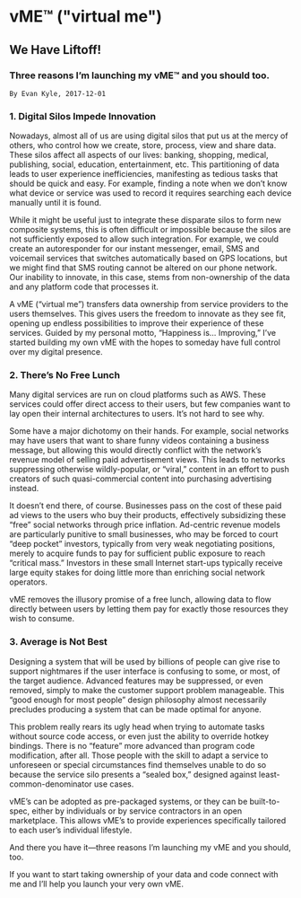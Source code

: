 # vME™ ("virtual me")

## We Have Liftoff!
### Three reasons I’m launching my vME™ and you should too.
`By Evan Kyle, 2017-12-01`

### 1. Digital Silos Impede Innovation
Nowadays, almost all of us are using digital silos that put us at the mercy of others, who control how we create, store, process, view and share data. These silos affect all aspects of our lives: banking, shopping, medical, publishing, social, education, entertainment, etc. This partitioning of data leads to user experience inefficiencies, manifesting as tedious tasks that should be quick and easy. For example, finding a note when we don’t know what device or service was used to record it requires searching each device manually until it is found.

While it might be useful just to integrate these disparate silos to form new composite systems, this is often difficult or impossible because the silos are not sufficiently exposed to allow such integration. For example, we could create an autoresponder for our instant messenger, email, SMS and voicemail services that switches automatically based on GPS locations, but we might find that SMS routing cannot be altered on our phone network. Our inability to innovate, in this case, stems from non-ownership of the data and any platform code that processes it.

A vME (“virtual me”) transfers data ownership from service providers to the users themselves. This gives users the freedom to innovate as they see fit, opening up endless possibilities to improve their experience of these services. Guided by my personal motto, “Happiness is… Improving,” I’ve started building my own vME with the hopes to someday have full control over my digital presence.

### 2. There’s No Free Lunch
Many digital services are run on cloud platforms such as AWS. These services could offer direct access to their users, but few companies want to lay open their internal architectures to users. It’s not hard to see why.

Some have a major dichotomy on their hands. For example, social networks may have users that want to share funny videos containing a business message, but allowing this would directly conflict with the network’s revenue model of selling paid advertisement views. This leads to networks suppressing otherwise wildly-popular, or “viral,” content in an effort to push creators of such quasi-commercial content into purchasing advertising instead.

It doesn’t end there, of course. Businesses pass on the cost of these paid ad views to the users who buy their products, effectively subsidizing these “free” social networks through price inflation. Ad-centric revenue models are particularly punitive to small businesses, who may be forced to court “deep pocket” investors, typically from very weak negotiating positions, merely to acquire funds to pay for sufficient public exposure to reach “critical mass.” Investors in these small Internet start-ups typically receive large equity stakes for doing little more than enriching social network operators.

vME removes the illusory promise of a free lunch, allowing data to flow directly between users by letting them pay for exactly those resources they wish to consume.

### 3. Average is Not Best
Designing a system that will be used by billions of people can give rise to support nightmares if the user interface is confusing to some, or most, of the target audience. Advanced features may be suppressed, or even removed, simply to make the customer support problem manageable. This “good enough for most people” design philosophy almost necessarily precludes producing a system that can be made optimal for anyone.

This problem really rears its ugly head when trying to automate tasks without source code access, or even just the ability to override hotkey bindings. There is no “feature” more advanced than program code modification, after all. Those people with the skill to adapt a service to unforeseen or special circumstances find themselves unable to do so because the service silo presents a “sealed box,” designed against least-common-denominator use cases.

vME’s can be adopted as pre-packaged systems, or they can be built-to-spec, either by individuals or by service contractors in an open marketplace. This allows vME’s to provide experiences specifically tailored to each user’s individual lifestyle.

And there you have it—three reasons I’m launching my vME and you should, too.

If you want to start taking ownership of your data and code connect with me and I’ll help you launch your very own vME.
